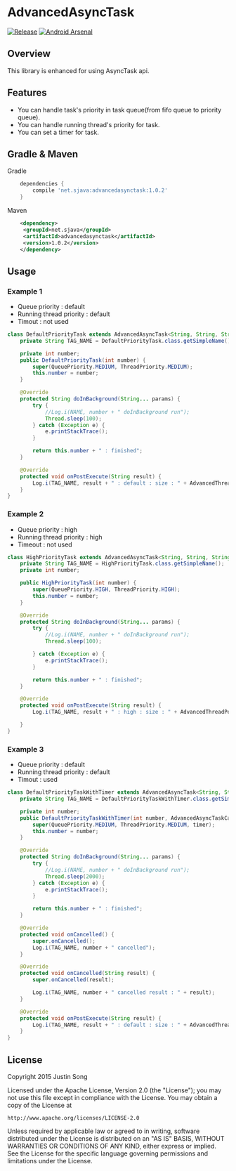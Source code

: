 # AdvancedAsyncTask
[![Release](https://img.shields.io/badge/jcenter-1.0.2-blue.svg)](https://bintray.com/mcsong/maven/advancedasynctask) [![Android Arsenal](https://img.shields.io/badge/Android%20Arsenal-AdvancedAsyncTask-brightgreen.svg?style=flat)](https://android-arsenal.com/details/1/2506)

## Overview
This library is enhanced for using AsyncTask api.

## Features
- You can handle task's priority in task queue(from fifo queue to priority queue).
- You can handle running thread's priority for task.
- You can set a timer for task.

## Gradle & Maven
Gradle
```groovy
    dependencies {
    	compile 'net.sjava:advancedasynctask:1.0.2'
    }
```

Maven
```xml
    <dependency>
     <groupId>net.sjava</groupId>
     <artifactId>advancedasynctask</artifactId>
     <version>1.0.2</version>
    </dependency>
```

## Usage
### Example 1
- Queue priority : default
- Running thread priority : default
- Timout : not used
```java
class DefaultPriorityTask extends AdvancedAsyncTask<String, String, String> {
	private String TAG_NAME = DefaultPriorityTask.class.getSimpleName();

	private int number;
	public DefaultPriorityTask(int number) {
		super(QueuePriority.MEDIUM, ThreadPriority.MEDIUM);
		this.number = number;
	}

	@Override
	protected String doInBackground(String... params) {
		try {
			//Log.i(NAME, number + " doInBackground run");
			Thread.sleep(100);
		} catch (Exception e) {
			e.printStackTrace();
		}

		return this.number + " : finished";
	}

	@Override
	protected void onPostExecute(String result) {
		Log.i(TAG_NAME, result + " : default : size : " + AdvancedThreadPoolExecutorFactory.getInstance().getQueueCount());
	}
}
```
### Example 2
- Queue priority : high
- Running thread priority : high
- Timeout : not used

```java
class HighPriorityTask extends AdvancedAsyncTask<String, String, String> {
	private String TAG_NAME = HighPriorityTask.class.getSimpleName();
	private int number;

	public HighPriorityTask(int number) {
		super(QueuePriority.HIGH, ThreadPriority.HIGH);
		this.number = number;
	}

	@Override
	protected String doInBackground(String... params) {
		try {
			//Log.i(NAME, number + " doInBackground run");
			Thread.sleep(100);

		} catch (Exception e) {
			e.printStackTrace();
		}

		return this.number + " : finished";
	}

	@Override
	protected void onPostExecute(String result) {
		Log.i(TAG_NAME, result + " : high : size : " + AdvancedThreadPoolExecutorFactory.getInstance().getQueueCount());

	}
}
```

### Example 3
- Queue priority : default
- Running thread priority : default
- Timout : used
```java
class DefaultPriorityTaskWithTimer extends AdvancedAsyncTask<String, String, String> {
	private String TAG_NAME = DefaultPriorityTaskWithTimer.class.getSimpleName();

	private int number;
	public DefaultPriorityTaskWithTimer(int number, AdvancedAsyncTaskCancelTimer timer) {
		super(QueuePriority.MEDIUM, ThreadPriority.MEDIUM, timer);
		this.number = number;
	}

	@Override
	protected String doInBackground(String... params) {
		try {
			//Log.i(NAME, number + " doInBackground run");
			Thread.sleep(2000);
		} catch (Exception e) {
			e.printStackTrace();
		}

		return this.number + " : finished";
	}

	@Override
	protected void onCancelled() {
		super.onCancelled();
		Log.i(TAG_NAME, number + " cancelled");
	}

	@Override
	protected void onCancelled(String result) {
		super.onCancelled(result);

		Log.i(TAG_NAME, number + " cancelled result : " + result);
	}

	@Override
	protected void onPostExecute(String result) {
		Log.i(TAG_NAME, result + " : default : size : " + AdvancedThreadPoolExecutorFactory.getInstance().getQueueCount());
	}
}
```

## License

Copyright 2015 Justin Song

Licensed under the Apache License, Version 2.0 (the "License");
you may not use this file except in compliance with the License.
You may obtain a copy of the License at

    http://www.apache.org/licenses/LICENSE-2.0

Unless required by applicable law or agreed to in writing, software
distributed under the License is distributed on an "AS IS" BASIS,
WITHOUT WARRANTIES OR CONDITIONS OF ANY KIND, either express or implied.
See the License for the specific language governing permissions and
limitations under the License.
